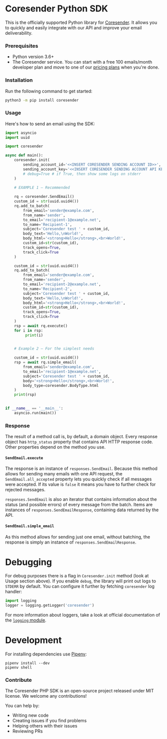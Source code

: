 # Coresender Python SDK

This is the officially supported Python library for [Coresender](https://coresender.com). It allows you to quickly and easily integrate with our API and improve your email deliverability.

### Prerequisites

* Python version 3.6+
* The Coresender service. You can start with a free 100 emails/month developer plan and move to one of our [pricing plans](https://coresender.com/pricing) when you're done.

### Installation

Run the following command to get started: 

```bash
python3 -m pip install coresender
```

### Usage

Here's how to send an email using the SDK:

```python
import asyncio
import uuid

import coresender

async def main():
    coresender.init(
        sending_account_id='<<INSERT CORESENDER SENDING ACCOUNT ID>>',
        sending_account_key='<<INSERT CORESENDER SENDING ACCOUNT API KEY>>',
        # debug=True # if True, then show some logs on stderr
    )

    # EXAMPLE 1 – Recommended
    
    rq = coresender.SendEmail()
    custom_id = str(uuid.uuid4())
    rq.add_to_batch(
        from_email='sender@example.com',
        from_name='sender',
        to_email='recipient-1@example.net',
        to_name='Recipient-1',
        subject='Coresender test ' + custom_id,
        body_text='Hello,\nWorld!',
        body_html='<strong>Hello</strong>,<br>World!',
        custom_id=str(custom_id),
        track_opens=True,
        track_click=True
    )

    custom_id = str(uuid.uuid4())
    rq.add_to_batch(
        from_email='sender@example.com',
        from_name='sender',
        to_email='recipient-2@example.net',
        to_name='Recipient-2',
        subject='Coresender test ' + custom_id,
        body_text='Hello,\nWorld!',
        body_html='<strong>Hello</strong>,<br>World!',
        custom_id=str(custom_id),
        track_opens=True,
        track_click=True
    )
    rsp = await rq.execute()
    for i in rsp:
         print(i)


    # Example 2 – For the simplest needs
    
    custom_id = str(uuid.uuid4())
    rsp = await rq.simple_email(
        from_email='sender@example.com', 
        to_email='recipient-1@example.net',
        subject='Coresender test ' + custom_id,
        body='<strong>Hello</strong>,<br>World!',
        body_type=coresender.BodyType.html
    )
    print(rsp)
    

if __name__ == '__main__':
    asyncio.run(main())

```

### Response

The result of a method call is, by default, a domain object.
Every response object has `http_status` property that contains API HTTP response code. Other properties depend on the method you use.

#### `SendEmail.execute`

The response is an instance of `responses.SendEmail`. Because this method allows for sending many emails with one API request, the `SendEmail.all_accepted` property lets you quickly check if all messages were accepted. If its value is `false` it means you have to further check for rejected messages.
    
`responses.SendEmail` is also an iterator that contains information about the status (and possible errors) of every message from the batch. Items are instances of `responses.SendEmailResponse`, containing data returned by the API.

#### `SendEmail.simple_email`

As this method allows for sending just one email, without batching, the response is simply an instance of `responses.SendEmailResponse`.

# Debugging

For debug purposes there is a flag in `Coresender.init` method (look at Usage section above). If you enable `debug`, the library will print out logs to `STDERR` by default. You can configure it further by fetching `coresender` log handler:

```python
import logging
logger = logging.getLogger('coresender')
```

For more information about loggers, take a look at official documentation of the [`logging` module](https://docs.python.org/3/library/logging.html).

# Development

For installing dependencies use [Pipenv](https://github.com/pypa/pipenv):

```shell script
pipenv install --dev
pipenv shell
```

### Contribute

The Coresender PHP SDK is an open-source project released under MIT license. We welcome any contributions!

You can help by:
* Writing new code
* Creating issues if you find problems
* Helping others with their issues
* Reviewing PRs

